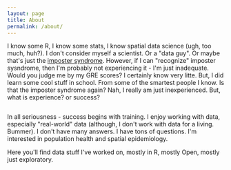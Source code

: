 ```yaml
---
layout: page
title: About
permalink: /about/
---
```



I know some R, I know some stats, I know spatial data science (ugh, too much, huh?). I don't consider myself a scientist. Or a "data guy". Or maybe that's just the [imposter syndrome](https://www.forbes.com/sites/ashleystahl/2017/12/10/feel-like-a-fraud-heres-how-to-overcome-imposter-syndrome/#6944d63e4d31). However, if I can "recognize" imposter sysndrome, then I'm probably not experiencing it - I'm just inadequate. Would you judge me by my GRE scores? I certainly know very litte. But, I did learn some cool stuff in school. From some of the smartest people I know. Is that the imposter syndrome again? Nah, I really am just inexperienced. But, what is experience? or success? 

![<img src="github.com/iecastro/iecastro.github.io/images/Mindblown.jpg" alt="Jackie mindblown" style="width: 400px;"/>](https://github.com/iecastro/iecastro.github.io/images/Mindblown.png)

In all seriousness - success begins with training. I enjoy working with data, especially "real-world" data (although, I don't work with data for a living. Bummer). I don't have many answers. I have tons of questions. I'm interested in population health and spatial epidemiology. 

Here you'll find data stuff I've worked on, mostly in R, mostly Open, mostly just exploratory.




 
